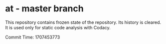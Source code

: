 # at - master branch

This repository contains frozen state of the repository.
Its history is cleared. It is used only for static code
analysis with Codacy.

Commit Time: 1707453773